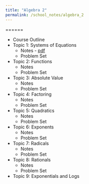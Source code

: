 ```yaml
---
title: "Algebra 2"
permalink: /school_notes/algebra_2
---
```


======
* Course Outline
* Topic 1: Systems of Equations
  * Notes - <a href = "https://stasyaaaaa.github.io/stasya/files/Algebra_2_Overview.pdf">pdf</a>
  * Problem Set
* Topic 2: Functions
  * Notes
  * Problem Set
* Topic 3: Absolute Value
  * Notes
  * Problem Set
* Topic 4: Factoring
  * Notes
  * Problem Set
* Topic 5: Quadratics
  * Notes
  * Problem Set
* Topic 6: Exponents
  * Notes
  * Problem Set
* Topic 7: Radicals
  * Notes
  * Problem Set
* Topic 8: Rationals
  * Notes
  * Problem Set
* Topic 9: Exponentials and Logs